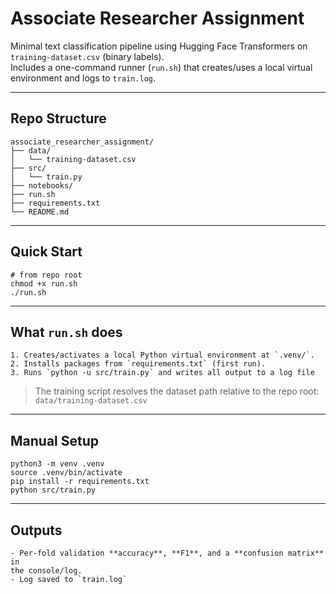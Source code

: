 # Associate Researcher Assignment

Minimal text classification pipeline using Hugging Face Transformers on 
`training-dataset.csv` (binary labels).  
Includes a one-command runner (`run.sh`) that creates/uses a local virtual 
environment and logs to `train.log`.

---

## Repo Structure
```
associate_researcher_assignment/
├── data/
│   └── training-dataset.csv
├── src/
│   └── train.py
├── notebooks/
├── run.sh
├── requirements.txt
└── README.md
```
---

## Quick Start 
```
# from repo root
chmod +x run.sh
./run.sh           
```

---

## What `run.sh` does
```
1. Creates/activates a local Python virtual environment at `.venv/`.
2. Installs packages from `requirements.txt` (first run).
3. Runs `python -u src/train.py` and writes all output to a log file 
```
> The training script resolves the dataset path relative to the repo root:
> `data/training-dataset.csv`

---

## Manual Setup
```
python3 -m venv .venv
source .venv/bin/activate
pip install -r requirements.txt
python src/train.py
```

---

## Outputs
```
- Per-fold validation **accuracy**, **F1**, and a **confusion matrix** in 
the console/log.
- Log saved to `train.log`
```





